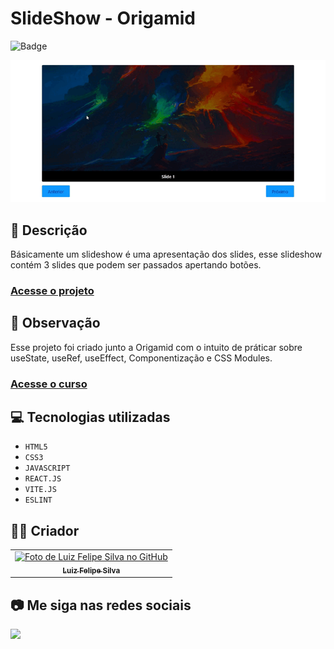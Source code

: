 # SlideShow - Origamid
![Badge](http://img.shields.io/static/v1?label=STATUS&message=CONCLUIDO&color=GREEN&style=for-the-badge)   

<img src="https://github.com/luizfelipe9627/slideshow-origamid/blob/main/src/assets/apresentacao.gif" alt="Apresentação do SlideShow">

## 📄 Descrição
Básicamente um slideshow é uma apresentação dos slides, esse slideshow contém 3 slides que podem ser passados apertando botões.

### <a href="https://luizfelipe9627-slideshow-origamid.netlify.app">Acesse o projeto</a>

## 📑 Observação
Esse projeto foi criado junto a Origamid com o intuito de práticar sobre useState, useRef, useEffect, Componentização e CSS Modules.

### <a href="https://www.origamid.com/curso/react-completo">Acesse o curso</a>

## 💻 Tecnologias utilizadas

- ``HTML5``
- ``CSS3``
- ``JAVASCRIPT``
- ``REACT.JS``
- ``VITE.JS``
- ``ESLINT``

## 🧑‍💻 Criador

<table>
  <tr>
    <td align="center">
      <a href="https://github.com/luizfelipe9627">
        <img src="https://github.com/luizfelipe9627.png" width="100px;" alt="Foto de Luiz Felipe Silva no GitHub"/><br>
        <sub>
          <b>Luiz Felipe Silva</b>
        </sub>
      </a>
    </td>
  </tr>
</table>

## 📷 Me siga nas redes sociais<br>

<p align="left">
  <a href="https://www.linkedin.com/in/luizfelipe9627/" target="_blank"><img src="https://img.shields.io/badge/-LinkedIn-%230077B5?style=for-the-badge&logo=linkedin&logoColor=white"></a>
</p>

